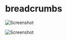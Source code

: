 # breadcrumbs

![Screenshot](https://raw.github.com/jackburton79/breadcrumbs/master/image.png)

![Screenshot](https://raw.github.com/jackburton79/breadcrumbs/master/clip.gif)
